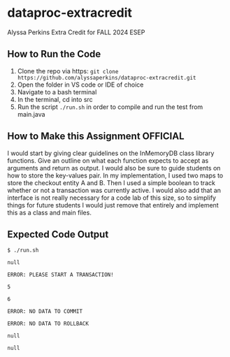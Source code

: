 # dataproc-extracredit
Alyssa Perkins Extra Credit for FALL 2024 ESEP

## How to Run the Code
1. Clone the repo via https: `git clone https://github.com/alyssaperkins/dataproc-extracredit.git`
2. Open the folder in VS code or IDE of choice
3. Navigate to a bash terminal
4. In the terminal, cd into src
5. Run the script `./run.sh` in order to compile and run the test from main.java

## How to Make this Assignment OFFICIAL
I would start by giving clear guidelines on the InMemoryDB class library functions.  Give an outline on what each function
expects to accept as arguments and return as output.  I would also be sure to guide students on how to store the key-values pair.
In my implementation, I used two maps to store the checkout entity A and B.  Then I used a simple boolean to track whether or
not a transaction was currently active.  I would also add that an interface is not really necessary for a code lab of this size, so
to simplify things for future students I would just remove that entirely and implement this as a class and main files.

## Expected Code Output
`$ ./run.sh`

`null`

`ERROR: PLEASE START A TRANSACTION!`

`5`

`6`

`ERROR: NO DATA TO COMMIT`

`ERROR: NO DATA TO ROLLBACK`

`null`

`null`
